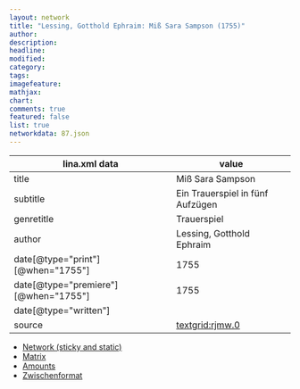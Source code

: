 ```yaml
---
layout: network
title: "Lessing, Gotthold Ephraim: Miß Sara Sampson (1755)"
author:
description:
headline:
modified:
category:
tags:
imagefeature: 
mathjax: 
chart: 
comments: true
featured: false
list: true
networkdata: 87.json
---
```

lina.xml data  | value
------------- | -------------
title|Miß Sara Sampson
subtitle|Ein Trauerspiel in fünf Aufzügen
genretitle|Trauerspiel
author|Lessing, Gotthold Ephraim
date[@type="print"][@when="1755"]|1755
date[@type="premiere"][@when="1755"]|1755
date[@type="written"]|
source|[textgrid:rjmw.0](https://textgridlab.org/1.0/tgcrud-public/rest/textgrid:rjmw.0/data)



* [Network (sticky and static)](/network87)
* [Matrix](/matrix87)
* [Amounts](/amount87)
* [Zwischenformat](/lina87 )
